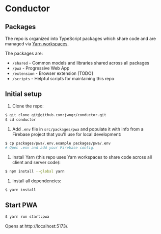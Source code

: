 # Conductor

## Packages

The repo is organized into TypeScript packages which share code and are managed via
[Yarn workspaces](https://classic.yarnpkg.com/lang/en/docs/workspaces/).

The packages are:

- `/shared` - Common models and libraries shared across all packages
- `/pwa` - Progressive Web App
- `/extension` - Browser extension [TODO]
- `/scripts` - Helpful scripts for maintaining this repo

## Initial setup

1. Clone the repo:

```bash
$ git clone git@github.com:jwngr/conductor.git
$ cd conductor
```

1. Add `.env` file in `src/packages/pwa` and populate it with info from a Firebase project that you'll use for local development:

```bash
$ cp packages/pwa/.env.example packages/pwa/.env
# Open .env and add your Firebase config.
```

1. Install Yarn (this repo uses Yarn workspaces to share code across all client and server code):

```bash
$ npm install --global yarn
```

1. Install all dependencies:

```bash
$ yarn install
```

## Start PWA

```bash
$ yarn run start:pwa
```

Opens at http://localhost:5173/.
